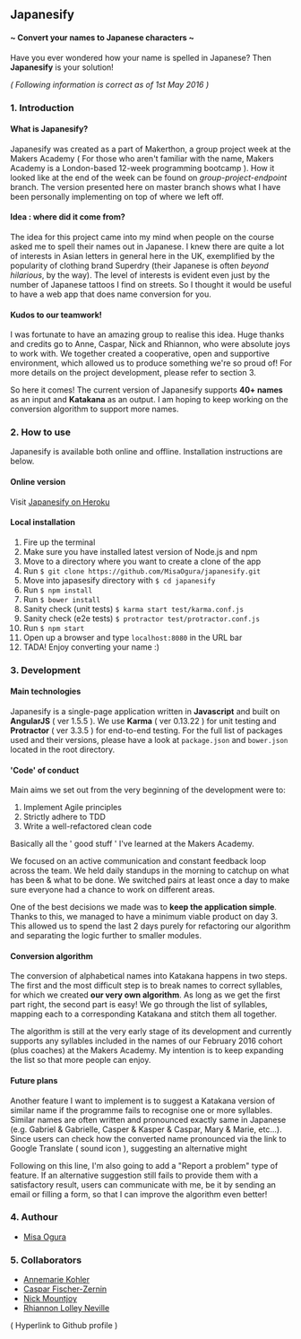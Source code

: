 ## Japanesify
#### ~ Convert your names to Japanese characters ~

Have you ever wondered how your name is spelled in Japanese? Then **Japanesify** is your solution!

*( Following information is correct as of 1st May 2016 )*

### 1. Introduction
#### What is Japanesify?
Japanesify was created as a part of Makerthon, a group project week at the Makers Academy ( For those who aren't familiar with the name, Makers Academy is a London-based 12-week programming bootcamp ). How it looked like at the end of the week can be found on *group-project-endpoint* branch. The version presented here on master branch shows what I have been personally implementing on top of where we left off.

#### Idea : where did it come from?
The idea for this project came into my mind when people on the course asked me to spell their names out in Japanese. I knew there are quite a lot of interests in Asian letters in general here in the UK, exemplified by the popularity of clothing brand Superdry (their Japanese is often *beyond hilarious*, by the way). The level of interests is evident even just by the number of Japanese tattoos I find on streets. So I thought it would be useful to have a web app that does name conversion for you.

#### Kudos to our teamwork!
I was fortunate to have an amazing group to realise this idea. Huge thanks and credits go to Anne, Caspar, Nick and Rhiannon, who were absolute joys to work with. We together created a cooperative, open and supportive environment, which allowed us to produce something we're so proud of! For more details on the project development, please refer to section 3.

So here it comes! The current version of Japanesify supports **40+ names** as an input and **Katakana** as an output. I am hoping to keep working on the conversion algorithm to support more names.

### 2. How to use
Japanesify is available both online and offline. Installation instructions are below.

#### Online version
Visit <a href="https://japanesify.herokuapp.com/">Japanesify on Heroku</a>

#### Local installation
1. Fire up the terminal
2. Make sure you have installed latest version of Node.js and npm
3. Move to a directory where you want to create a clone of the app
4. Run `$ git clone https://github.com/MisaOgura/japanesify.git`
5. Move into japasesify directory with `$ cd japanesify`
6. Run `$ npm install`
7. Run `$ bower install`
8. Sanity check (unit tests) `$ karma start test/karma.conf.js`
9. Sanity check (e2e tests) `$ protractor test/protractor.conf.js`
10. Run `$ npm start`
11. Open up a browser and type `localhost:8080` in the URL bar
12. TADA! Enjoy converting your name :)

### 3. Development
#### Main technologies
Japanesify is a single-page application written in **Javascript** and built on **AngularJS** ( ver 1.5.5 ). We use **Karma** ( ver 0.13.22 ) for unit testing and **Protractor** ( ver 3.3.5 ) for end-to-end testing. For the full list of packages used and their versions, please have a look at `package.json` and `bower.json` located in the root directory.

#### 'Code' of conduct
Main aims we set out from the very beginning of the development were to:
1. Implement Agile principles
2. Strictly adhere to TDD
3. Write a well-refactored clean code

Basically all the ' good stuff ' I've learned at the Makers Academy.

We focused on an active communication and constant feedback loop across the team. We held daily standups in the morning to catchup on what has been & what to be done. We switched pairs at least once a day to make sure everyone had a chance to work on different areas.

One of the best decisions we made was to **keep the application simple**. Thanks to this, we managed to have a minimum viable product on day 3. This allowed us to spend the last 2 days purely for refactoring our algorithm and separating the logic further to smaller modules.

#### Conversion algorithm
The conversion of alphabetical names into Katakana happens in two steps. The first and the most difficult step is to break names to correct syllables, for which we created **our very own algorithm**. As long as we get the first part right, the second part is easy! We go through the list of syllables, mapping each to a corresponding Katakana and stitch them all together.

The algorithm is still at the very early stage of its development and currently supports any syllables included in the names of our February 2016 cohort (plus coaches) at the Makers Academy. My intention is to keep expanding the list so that more people can enjoy.

#### Future plans
Another feature I want to implement is to suggest a Katakana version of similar name if the programme fails to recognise one or more syllables. Similar names are often written and pronounced exactly same in Japanese (e.g. Gabriel & Gabrielle, Casper & Kasper & Caspar, Mary & Marie, etc...). Since users can check how the converted name pronounced via the link to Google Translate ( sound icon ), suggesting an alternative might

Following on this line, I'm also going to add a "Report a problem" type of feature. If an alternative suggestion still fails to provide them with a satisfactory result, users can communicate with me, be it by sending an email or filling a form, so that I can improve the algorithm even better!

### 4. Authour
- <a href='https://github.com/MisaOgura'>Misa Ogura</a>

### 5. Collaborators
- <a href='https://github.com/AnnemarieKohler'>Annemarie Kohler</a>
- <a href='https://github.com/ccfz'>Caspar Fischer-Zernin</a>
- <a href='https://github.com/NickMountjoy'>Nick Mountjoy</a>
- <a href='https://github.com/rhiannonruth'>Rhiannon Lolley Neville</a>

( Hyperlink to Github profile )
